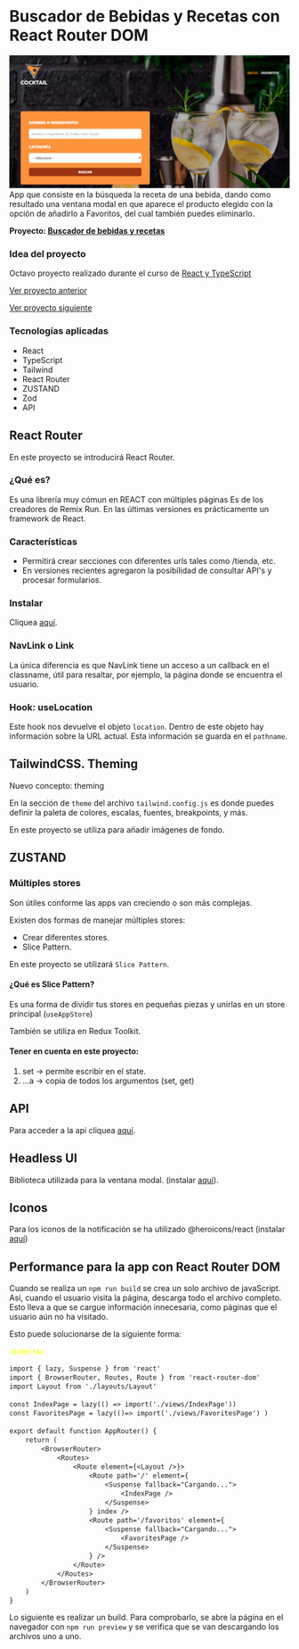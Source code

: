 # Buscador de Bebidas y Recetas con React Router DOM
<img src="public/pagina.PNG" alt="Recetas y bebidas"/>
App que consiste en la búsqueda la receta de una bebida,
dando como resultado una ventana modal en que aparece el  producto elegido con la opción de añadirlo a Favoritos, del cual también puedes eliminarlo.

<b>Proyecto: <a href="https://melodic-malasada-78a79f.netlify.app" target="_blank">Buscador de bebidas y recetas</a></b>

### Idea del proyecto 
Octavo proyecto realizado durante el curso de <a href="https://www.udemy.com/course/react-de-principiante-a-experto-creando-mas-de-10-aplicaciones/?couponCode=KEEPLEARNING">React y TypeScript</a>

<a href="https://github.com/antii16/crypto-react"> Ver proyecto anterior </a> 

<a href="https://github.com/antii16/rest_api_typescript_frontend"> Ver proyecto siguiente </a> 

### Tecnologías aplicadas

<ul>
  <li>React</li>
  <li>TypeScript</li>
  <li>Tailwind</li>
  <li>React Router</li>
  <li>ZUSTAND</li>
  <li>Zod</li>
  <li>API</li>
</ul>

## React Router
En este proyecto se introducirá React Router.

### ¿Qué es?
Es una librería muy cómun en REACT con múltiples páginas
Es de los creadores de Remix Run. 
En las últimas versiones es prácticamente un framework de React. 

### Características

<ul>
  <li>Permitirá crear secciones con diferentes urls tales como /tienda, etc.</li>
  <li>En versiones recientes agregaron la posibilidad de consultar API's y 
procesar formularios.</li>
</ul>

### Instalar

Cliquea <a href="https://www.npmjs.com/package/react-router-dom">aquí</a>.


### NavLink o Link

La única diferencia es que NavLink tiene un acceso a un callback en el classname, útil para resaltar, por ejemplo, la página donde se encuentra el usuario. 

### Hook: useLocation

Este hook nos devuelve el objeto `location`. Dentro de este objeto hay información sobre la URL actual. Esta información se guarda en el `pathname`.

## TailwindCSS. Theming

Nuevo concepto: theming

En la sección de `theme` del archivo `tailwind.config.js` es donde puedes definir la paleta de colores, escalas, fuentes, breakpoints, y más. 

En este proyecto se utiliza para añadir imágenes de fondo. 

## ZUSTAND

### Múltiples stores

Son útiles conforme las apps van creciendo o son más complejas. 

Existen dos formas de manejar múltiples stores:

<ul>
  <li>Crear diferentes stores.</li>
  <li>Slice Pattern.</li>
</ul>

En este proyecto se utilizará `Slice Pattern`.

#### ¿Qué es Slice Pattern?
Es una forma de dividir tus stores en pequeñas piezas y unirlas en un store principal (`useAppStore`)

También se utiliza en Redux Toolkit.

#### Tener en cuenta en este proyecto: 

<ol>
  <li>set -> permite escribir en el state. </li>
  <li>...a -> copia de todos los argumentos (set, get)</li>
</ol>

## API
Para acceder a la api 
cliquea <a href="https://www.thecocktaildb.com/api.php">aquí</a>.

## Headless UI 

Biblioteca utilizada para la ventana modal. (instalar <a href="https://headlessui.com/react/dialog">aquí</a>).

## Iconos
Para los iconos de la notificación se ha utilizado @heroicons/react (instalar <a href="https://www.npmjs.com/package/@heroicons/react">aquí</a>)

## Performance para la app con React Router DOM

Cuando se realiza un `npm run build` se crea un solo archivo de javaScript. Así, cuando el usuario visita la página, descarga todo el archivo completo. Esto lleva a que se cargue información innecesaria, como páginas que el usuario aún no ha visitado. 

Esto puede solucionarse de la siguiente forma:

<p style="color:yellow">router.tsx</p>

```
import { lazy, Suspense } from 'react'
import { BrowserRouter, Routes, Route } from 'react-router-dom'
import Layout from './layouts/Layout'

const IndexPage = lazy(() => import('./views/IndexPage'))
const FavoritesPage = lazy(()=> import('./views/FavoritesPage') )

export default function AppRouter() {
    return (
        <BrowserRouter>
            <Routes>
                <Route element={<Layout />}>
                    <Route path='/' element={
                        <Suspense fallback="Cargando...">
                            <IndexPage />
                        </Suspense>
                    } index />
                    <Route path='/favoritos' element={
                        <Suspense fallback="Cargando...">
                            <FavoritesPage />
                        </Suspense>
                    } />
                </Route>
            </Routes>
        </BrowserRouter>
    )
}

```

Lo siguiente es realizar un build. Para comprobarlo, se abre la página en el navegador con `npm run preview` y se verifica que se van descargando los archivos uno a uno. 
